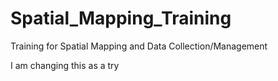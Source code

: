 # Spatial_Mapping_Training
Training for Spatial Mapping and Data Collection/Management

I am changing this as a try
